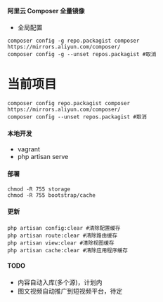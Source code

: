 #### 阿里云 Composer 全量镜像
+ 全局配置
```
composer config -g repo.packagist composer https://mirrors.aliyun.com/composer/
composer config -g --unset repos.packagist #取消
```

# 当前项目
```
composer config repo.packagist composer https://mirrors.aliyun.com/composer/
composer config --unset repos.packagist #取消
```

#### 本地开发
+ vagrant
+ php artisan serve


#### 部署
```
chmod -R 755 storage
chmod -R 755 bootstrap/cache
```


#### 更新
```
php artisan config:clear #清除配置缓存
php artisan route:clear #清除路由缓存
php artisan view:clear #清除视图缓存
php artisan cache:clear #清除应用程序缓存
```

#### TODO
+ 内容自动入库(多个源)，计划内
+ 图文视频自动推广到短视频平台，待定
